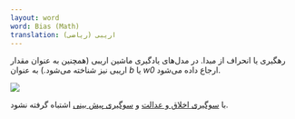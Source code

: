 ```yaml
---
layout: word
word: Bias (Math)
translation: اریبی (ریاضی)
---
```


رهگیری یا انحراف از مبدا. در مدل‌های یادگیری ماشین اریبی (همچنین به عنوان مقدار اریبی نیز شناخته می‌شود.) به عنوان _b_ یا _w0_ ارجاع داده می‌شود.

![](</assets/img/b_bias_(math).png>)

با [سوگیری اخلاق و عدالت](b/bias_ethics) و [سوگیری پیش بینی](p/prediction_bias) اشتباه گرفته نشود.
